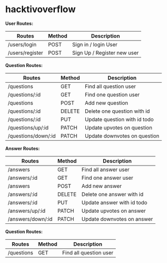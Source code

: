 # hacktivoverflow

**User Routes:**

| Routes             | Method | Description                    |
| ------------------ | ------ | ------------------------------ |
| /users/login       | POST   | Sign in / login User           |
| /users/register    | POST   | Sign Up / Register new user    |


**Question Routes:**

| Routes              | Method | Description                          |
| --------------------| ------ | ------------------------------------ |
| /questions          | GET    | Find all question user               |
| /questions/:id      | GET    | Find one question user               |
| /questions          | POST   | Add new question                     |
| /questions/:id      | DELETE | Delete one question with id          |
| /questions/:id      | PUT    | Update question with id todo         |
| /questions/up/:id   | PATCH  | Update upvotes on question           |
| /questions/down/:id | PATCH  | Update downvotes on question         |


**Answer Routes:**

| Routes              | Method | Description                        |
| --------------------| ------ | ---------------------------------- |
| /answers            | GET    | Find all answer user               |
| /answers/:id        | GET    | Find one answer user               |
| /answers            | POST   | Add new answer                     |
| /answers/:id        | DELETE | Delete one answer with id          |
| /answers/:id        | PUT    | Update answer with id todo         |
| /answers/up/:id     | PATCH  | Update upvotes on answer           |
| /answers/down/:id   | PATCH  | Update downvotes on answer         |

**Question Routes:**

| Routes              | Method | Description                          |
| --------------------| ------ | ------------------------------------ |
| /questions          | GET    | Find all question user               |
